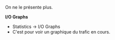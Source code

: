 On ne le présente plus.

**I/O Graphs**
- Statistics -> I/O Graphs
- C'est pour voir un graphique du trafic en cours.

